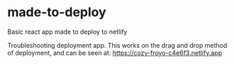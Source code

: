 # made-to-deploy
Basic react app made to deploy to netlify

Troubleshooting deployment app. This works on the drag and drop method of deployment, and can be seen at: https://cozy-froyo-c4e6f3.netlify.app 
